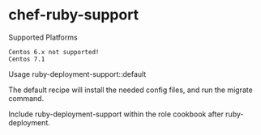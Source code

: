 # chef-ruby-support

Supported Platforms

    Centos 6.x not supported!
    Centos 7.1

Usage
ruby-deployment-support::default

The default recipe will install the needed config files, and run the migrate command. 
 
Include ruby-deployment-support within the role cookbook after ruby-deployment.

